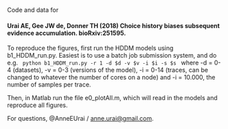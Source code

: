 
Code and data for

#### Urai AE, Gee JW de, Donner TH (2018) Choice history biases subsequent evidence accumulation. bioRxiv:251595. ####

To reproduce the figures, first run the HDDM models using b1_HDDM_run.py. Easiest is to use a batch job submission system, and do e.g.
<code>
python b1_HDDM_run.py -r 1 -d $d -v $v -i $i -s $s
</code>
where -d = 0-4 (datasets), -v = 0-3 (versions of the model), -i = 0-14 (traces, can be changed to whatever the number of cores on a node) and -i = 10.000, the number of samples per trace.

Then, in Matlab run the file e0_plotAll.m, which will read in the models and reproduce all figures.

For questions, @AnneEUrai / anne.urai@gmail.com.
